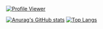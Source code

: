 [![Profile Viewer](https://komarev.com/ghpvc/?username=SnapdragonLee&style=for-the-badge&color=orange)](https://github.com/antonkomarev/github-profile-views-counter)

[![Anurag's GitHub stats](https://github-readme-stats.vercel.app/api?username=SnapdragonLee&show_icons=true)](https://github.com/anuraghazra/github-readme-stats) [![Top Langs](https://github-readme-stats.vercel.app/api/top-langs/?username=SnapdragonLee&hide=html,css)](https://github.com/anuraghazra/github-readme-stats)
